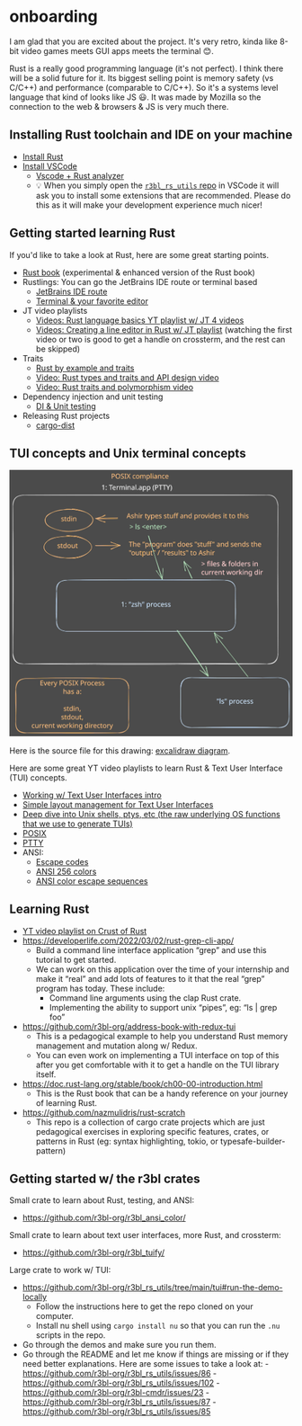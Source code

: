 # onboarding

I am glad that you are excited about the project. It's very retro, kinda like 8-bit video games
meets GUI apps meets the terminal 😊.

Rust is a really good programming language (it's not perfect). I think there will be a solid future
for it. Its biggest selling point is memory safety (vs C/C++) and performance (comparable to C/C++).
So it's a systems level language that kind of looks like JS 😃. It was made by Mozilla so the
connection to the web & browsers & JS is very much there.

## Installing Rust toolchain and IDE on your machine

- [Install Rust](https://www.rust-lang.org/tools/install)
- [Install VSCode](https://code.visualstudio.com)
  - [Vscode + Rust analyzer](https://code.visualstudio.com/docs/languages/rust)
  - 💡 When you simply open the [`r3bl_rs_utils` repo](https://github.com/r3bl-org/r3bl_rs_utils) in VSCode it will ask you to install some extensions that
    are recommended. Please do this as it will make your development experience much nicer!

## Getting started learning Rust

If you'd like to take a look at Rust, here are some great starting points.

- [Rust book](https://rust-book.cs.brown.edu/) (experimental & enhanced version of the Rust book)
- Rustlings: You can go the JetBrains IDE route or terminal based
  - [JetBrains IDE route](https://plugins.jetbrains.com/plugin/16631-learn-rust/)
  - [Terminal & your favorite editor](https://github.com/rust-lang/rustlings)
- JT video playlists
  - [Videos: Rust language basics YT playlist w/ JT 4 videos](https://www.youtube.com/playlist?list=PLP2yfE2-FXdQmXLvrQ5QN64enbF_KCYQW)
  - [Videos: Creating a line editor in Rust w/ JT playlist](https://www.youtube.com/playlist?list=PLP2yfE2-FXdQw0I6O4YdIX_mzBeF5TDdv) (watching the first video or two is good to get a handle on crossterm, and the rest can be skipped)
- Traits
  - [Rust by example and traits](https://doc.rust-lang.org/stable/rust-by-example/trait/impl_trait.html)
  - [Video: Rust types and traits and API design video](https://www.youtube.com/watch?v=bnnacleqg6k)
  - [Video: Rust traits and polymorphism video](https://www.youtube.com/watch?v=CHRNj5oubwc)
- Dependency injection and unit testing
  - [DI & Unit testing](https://worldwithouteng.com/articles/make-your-rust-code-unit-testable-with-dependency-inversion/) 
- Releasing Rust projects
  - [cargo-dist](https://github.com/axodotdev/cargo-dist/)

## TUI concepts and Unix terminal concepts

![](docs/terminal-overview-posix.svg)

Here is the source file for this drawing:
[excalidraw diagram](docs/terminal-overview-posix.excalidraw).

Here are some great YT video playlists to learn Rust & Text User Interface (TUI) concepts.

- [Working w/ Text User Interfaces intro](https://www.youtube.com/playlist?list=PLP2yfE2-FXdQw0I6O4YdIX_mzBeF5TDdv)
- [Simple layout management for Text User Interfaces](https://www.youtube.com/playlist?list=PLkkNzJtrmgs1ISu3407av-QhocYZAduYv)
- [Deep dive into Unix shells, ptys, etc (the raw underlying OS functions that we use to generate TUIs)](https://www.youtube.com/playlist?list=PLFAC320731F539902)
- [POSIX](https://en.wikipedia.org/wiki/POSIX)
- [PTTY](https://en.wikipedia.org/wiki/Pseudoterminal)
- ANSI:
  - [Escape codes](https://notes.burke.libbey.me/ansi-escape-codes/)
  - [ANSI 256 colors](https://www.ditig.com/256-colors-cheat-sheet)
  - [ANSI color escape sequences](https://stackoverflow.com/questions/4842424/list-of-ansi-color-escape-sequences)

## Learning Rust

- [YT video playlist on Crust of Rust](https://www.youtube.com/playlist?list=PLqbS7AVVErFiWDOAVrPt7aYmnuuOLYvOa)
- https://developerlife.com/2022/03/02/rust-grep-cli-app/
  - Build a command line interface application “grep” and use this tutorial to get started.
  - We can work on this application over the time of your internship and make it “real” and add lots
    of features to it that the real “grep” program has today. These include:
    - Command line arguments using the clap Rust crate.
    - Implementing the ability to support unix “pipes”, eg: “ls | grep foo”
- https://github.com/r3bl-org/address-book-with-redux-tui
  - This is a pedagogical example to help you understand Rust memory management and mutation along
    w/ Redux.
  - You can even work on implementing a TUI interface on top of this after you get comfortable with
    it to get a handle on the TUI library itself.
- https://doc.rust-lang.org/stable/book/ch00-00-introduction.html
  - This is the Rust book that can be a handy reference on your journey of learning Rust.
- https://github.com/nazmulidris/rust-scratch
  - This repo is a collection of cargo crate projects which are just pedagogical exercises in exploring specific features, crates, or patterns in Rust (eg: syntax highlighting, tokio, or typesafe-builder-pattern)

## Getting started w/ the r3bl crates

Small crate to learn about Rust, testing, and ANSI:
- https://github.com/r3bl-org/r3bl_ansi_color/

Small crate to learn about text user interfaces, more Rust, and crossterm:
- https://github.com/r3bl-org/r3bl_tuify/

Large crate to work w/ TUI:
- https://github.com/r3bl-org/r3bl_rs_utils/tree/main/tui#run-the-demo-locally
  - Follow the instructions here to get the repo cloned on your computer.
  - Install nu shell using `cargo install nu` so that you can run the `.nu` scripts in the repo.
- Go through the demos and make sure you run them.
- Go through the README and let me know if things are missing or if they need better explanations.
  Here are some issues to take a look at: - https://github.com/r3bl-org/r3bl_rs_utils/issues/86 -
  https://github.com/r3bl-org/r3bl_rs_utils/issues/102 -
  https://github.com/r3bl-org/r3bl-cmdr/issues/23 -
  https://github.com/r3bl-org/r3bl_rs_utils/issues/87 -
  https://github.com/r3bl-org/r3bl_rs_utils/issues/85
